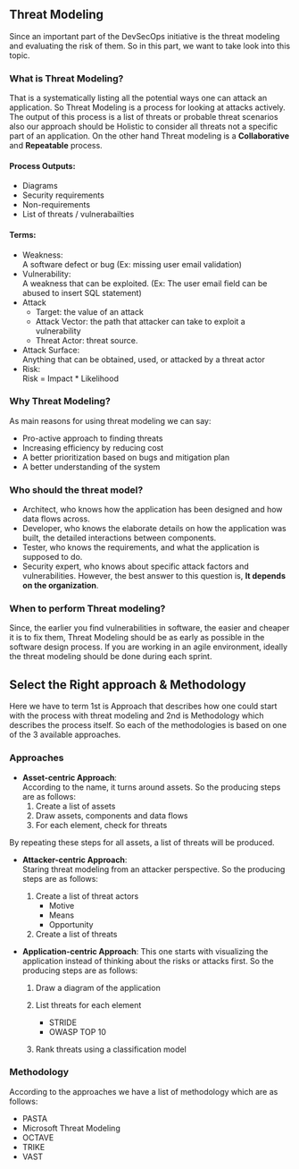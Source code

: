 ## Threat Modeling 
Since an important part of the DevSecOps initiative is the threat modeling and evaluating the risk of them. So in this part, we want to take look into this topic.

### What is Threat Modeling? 
That is a systematically listing all the potential ways one can attack an application. So Threat Modeling is a process for looking at attacks actively. The output of this process is a list of threats or probable threat scenarios also our approach should be Holistic to consider all threats not a specific part of an application. On the other hand Threat modeling is a **Collaborative** and **Repeatable** process.  
#### Process Outputs:
+ Diagrams
+ Security requirements
+ Non-requirements
+ List of threats / vulnerabailties

#### Terms:
+ Weakness:  
A software defect or bug (Ex: missing user email validation)
+ Vulnerability:  
A weakness that can be exploited. (Ex: The user email field can be abused to insert SQL statement)
+ Attack
    - Target: the value of an attack
    - Attack Vector: the path that attacker can take to exploit a vulnerability
    - Threat Actor: threat source.
+ Attack Surface:  
Anything that can be obtained, used, or attacked by a threat actor
+ Risk:  
Risk = Impact * Likelihood

### Why Threat Modeling?
As main reasons for using threat modeling we can say: 
+ Pro-active approach to finding threats
+ Increasing efficiency by reducing cost 
+ A better prioritization based on bugs and mitigation plan 
+ A better understanding of the system


### Who should the threat model? 
+ Architect, who knows how the application has been designed and how data flows across. 
 + Developer, who knows the elaborate details on how the application was built, the detailed interactions between components.
+ Tester, who knows the requirements, and what the application is supposed to do. 
+ Security expert, who knows about specific attack factors and vulnerabilities.
However, the best answer to this question is, **It depends on the organization**.

### When to perform Threat modeling?
Since, the earlier you find vulnerabilities in software, the easier and cheaper it is to fix them, Threat Modeling should be as early as possible in the software design process. If you are working in an agile environment, ideally the threat modeling should be done during each sprint. 
## Select the Right approach & Methodology
Here we have to term 1st is Approach that describes how one could start with the process with threat modeling and 2nd is Methodology which describes the process itself. So each of the methodologies is based on one of the 3 available approaches. 
### Approaches
+ **Asset-centric Approach**:  
According to the name, it turns around assets. So the producing steps are as follows:  
    1. Create a list of assets  
    2. Draw assets, components and data flows  
    3. For each element, check for threats   

By repeating these steps for all assets, a list of threats will be produced. 

+ **Attacker-centric Approach**:  
Staring threat modeling from an attacker perspective. So the producing steps are as follows:
    1. Create a list of threat actors
        - Motive
        - Means
        - Opportunity
    2. Create a list of threats

+ **Application-centric Approach**:
This one starts with visualizing the application instead of thinking about the risks or attacks first. So the producing steps are as follows:  
    1. Draw a diagram of the application  
    2. List threats for each element  
        - STRIDE  
        - OWASP TOP 10  
    
    3. Rank threats using a classification model


### Methodology
According to the approaches we have a list of methodology which are as follows:
+ PASTA
+ Microsoft Threat Modeling
+ OCTAVE
+ TRIKE
+ VAST
